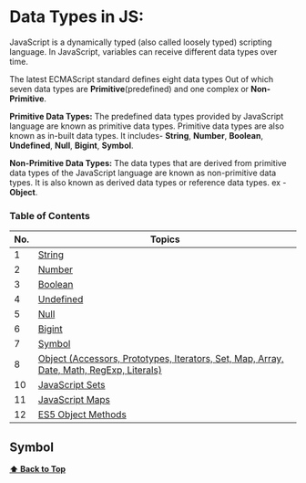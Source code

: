 <h1>Data Types in JS:</h1>

JavaScript is a dynamically typed (also called loosely typed) scripting language. In JavaScript, variables can receive different data types over time.

The latest ECMAScript standard defines eight data types Out of which seven data types are **Primitive**(predefined) and one complex or **Non-Primitive**.

**Primitive Data Types:** The predefined data types provided by JavaScript language are known as primitive data types. Primitive data types are also known as in-built data types. It includes- **String**, **Number**, **Boolean**, **Undefined**, **Null**, **Bigint**, **Symbol**.

**Non-Primitive Data Types:** The data types that are derived from primitive data types of the JavaScript language are known as non-primitive data types. It is also known as derived data types or reference data types. ex - **Object**.

### Table of Contents

| No. | Topics                                                                                                                                                                                                                        |
| --- | ----------------------------------------------------------------------------------------------------------------------------------------------------------------------------------------------------------------------------- |
| 1   | <a href="https://github.com/sanjay9616/JavaScript/blob/master/JavaScript-Tutorial/Data-Types/String.md">String</a>                                                                                                            |
| 2   | <a href="https://github.com/sanjay9616/JavaScript/blob/master/JavaScript-Tutorial/Data-Types/Number.md">Number</a>                                                                                                            |
| 3   | <a href="https://github.com/sanjay9616/JavaScript/blob/master/JavaScript-Tutorial/Data-Types/Boolean.md">Boolean</a>                                                                                                          |
| 4   | <a href="https://github.com/sanjay9616/JavaScript/blob/master/JavaScript-Tutorial/Data-Types/Undefined.md">Undefined</a>                                                                                                      |
| 5   | <a href="https://github.com/sanjay9616/JavaScript/blob/master/JavaScript-Tutorial/Data-Types/Null.md">Null</a>                                                                                                                |
| 6   | <a href="https://github.com/sanjay9616/JavaScript/blob/master/JavaScript-Tutorial/Data-Types/Bigint.md">Bigint</a>                                                                                                            |
| 7   | <a href="https://github.com/sanjay9616/JavaScript/blob/master/JavaScript-Tutorial/Data-Types/Symbol.md">Symbol</a>                                                                                                            |
| 8   | <a href="https://github.com/sanjay9616/JavaScript/blob/master/JavaScript-Tutorial/Data-Types/Object.md#Singleton-Pattern-Method">Object (Accessors, Prototypes, Iterators, Set, Map, Array, Date, Math, RegExp, Literals)</a> |
| 10  | <a href="https://github.com/sanjay9616/JavaScript/blob/master/JavaScript-Tutorial/Data-Types/Set.md">JavaScript Sets</a>                                                                                                      |
| 11  | <a href="https://github.com/sanjay9616/JavaScript/blob/master/JavaScript-Tutorial/Data-Types/Map.md">JavaScript Maps</a>                                                                                                      |
| 12  | <a href="https://github.com/sanjay9616/JavaScript/blob/master/JavaScript-Tutorial/Data-Types/Object-Reference.md">ES5 Object Methods</a>                                                                                             |



### <h2>Symbol</h2>


**[⬆ Back to Top](#table-of-contents)**